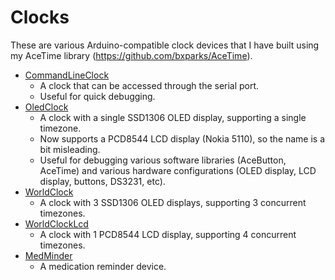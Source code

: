 # Clocks

These are various Arduino-compatible clock devices that I have built using my
AceTime library (https://github.com/bxparks/AceTime).

* [CommandLineClock](CommandLineClock)
    * A clock that can be accessed through the serial port.
    * Useful for quick debugging.
* [OledClock](OledClock)
    * A clock with a single SSD1306 OLED display, supporting a single timezone.
    * Now supports a PCD8544 LCD display (Nokia 5110), so the name is a bit
      misleading.
    * Useful for debugging various software libraries (AceButton, AceTime)
      and various hardware configurations (OLED display, LCD display, buttons,
      DS3231, etc).
* [WorldClock](OledClock)
    * A clock with 3 SSD1306 OLED displays, supporting 3 concurrent timezones.
* [WorldClockLcd](OledClock)
    * A clock with 1 PCD8544 LCD display, supporting 4 concurrent timezones.
* [MedMinder](MedMinder)
    * A medication reminder device.

